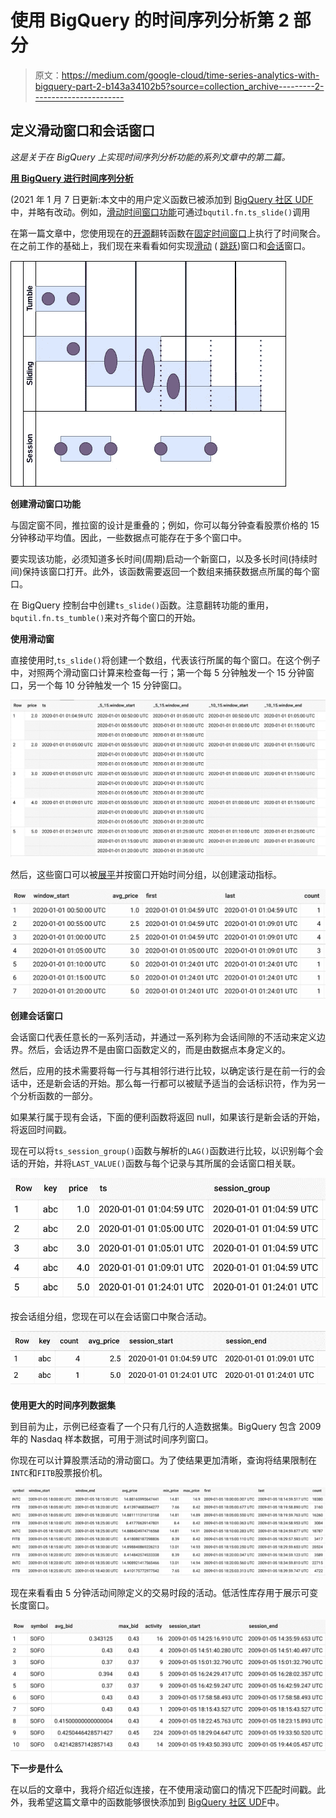 # 使用 BigQuery 的时间序列分析第 2 部分

> 原文：<https://medium.com/google-cloud/time-series-analytics-with-bigquery-part-2-b143a34102b5?source=collection_archive---------2----------------------->

## 定义滑动窗口和会话窗口

*这是关于在 BigQuery 上实现时间序列分析功能的系列文章中的第二篇。*

[**用 BigQuery 进行时间序列分析**](/google-cloud/time-series-analytics-with-bigquery-f65867c1ce74)

(2021 年 1 月 7 日更新:本文中的用户定义函数已被添加到 [BigQuery 社区 UDF](https://github.com/GoogleCloudPlatform/bigquery-utils/tree/master/udfs/community)中，并略有改动。例如，[滑动时间窗口功能](https://github.com/GoogleCloudPlatform/bigquery-utils/tree/master/udfs/community#ts_slidets-timestamp-period-int64-duration-int64)可通过`bqutil.fn.ts_slide()`调用

在第一篇文章中，您使用现在的[开源](https://github.com/GoogleCloudPlatform/bigquery-utils/blob/master/udfs/community/ts_tumble.sql)翻转函数在[固定时间窗口](https://cloud.google.com/dataflow/docs/reference/sql/streaming-extensions#tumble)上执行了时间聚合。在之前工作的基础上，我们现在来看看如何实现[滑动](https://ci.apache.org/projects/flink/flink-docs-stable/dev/stream/operators/windows.html#sliding-windows) ( [跳跃](https://cloud.google.com/dataflow/docs/reference/sql/streaming-extensions#hop))窗口和[会话](https://ci.apache.org/projects/flink/flink-docs-stable/dev/stream/operators/windows.html#session-windows)窗口。

![](img/5041c43b326a35ef3288ae4f8a95491d.png)

**创建滑动窗口功能**

与固定窗不同，推拉窗的设计是重叠的；例如，你可以每分钟查看股票价格的 15 分钟移动平均值。因此，一些数据点可能存在于多个窗口中。

要实现该功能，必须知道多长时间(周期)启动一个新窗口，以及多长时间(持续时间)保持该窗口打开。此外，该函数需要返回一个数组来捕获数据点所属的每个窗口。

在 BigQuery 控制台中创建`ts_slide()`函数。注意翻转功能的重用，`bqutil.fn.ts_tumble()`来对齐每个窗口的开始。

**使用滑动窗**

直接使用时,`ts_slide()`将创建一个数组，代表该行所属的每个窗口。在这个例子中，对照两个滑动窗口计算来检查每一行；第一个每 5 分钟触发一个 15 分钟窗口，另一个每 10 分钟触发一个 15 分钟窗口。

![](img/dc52cf7169587b44eadc451aa276ac4b.png)

然后，这些窗口可以被[展平](https://cloud.google.com/bigquery/docs/reference/standard-sql/arrays#flattening_arrays)并按窗口开始时间分组，以创建滚动指标。

![](img/cc03ab038cb845a04720acb9adb7055c.png)

**创建会话窗口**

会话窗口代表任意长的一系列活动，并通过一系列称为会话间隙的不活动来定义边界。然后，会话边界不是由窗口函数定义的，而是由数据点本身定义的。

然后，应用的技术需要将每一行与其相邻行进行比较，以确定该行是在前一行的会话中，还是新会话的开始。那么每一行都可以被赋予适当的会话标识符，作为另一个分析函数的一部分。

如果某行属于现有会话，下面的便利函数将返回 null，如果该行是新会话的开始，将返回时间戳。

现在可以将`ts_session_group()`函数与解析的`LAG()`函数进行比较，以识别每个会话的开始，并将`LAST_VALUE()`函数与每个记录与其所属的会话窗口相关联。

![](img/d9f74aa12c1558b62ffa933ebd97e914.png)

按会话组分组，您现在可以在会话窗口中聚合活动。

![](img/6be3ce4cd2851885340da3560923ed5d.png)

**使用更大的时间序列数据集**

到目前为止，示例已经查看了一个只有几行的人造数据集。BigQuery 包含 2009 年的 Nasdaq 样本数据，可用于测试时间序列窗口。

你现在可以计算股票活动的滑动窗口。为了使结果更加清晰，查询将结果限制在`INTC`和`FITB`股票报价机。

![](img/03f5043bb4137cbc6a2e99ecf6d6c8db.png)

现在来看看由 5 分钟活动间隙定义的交易时段的活动。低活性库存用于展示可变长度窗口。

![](img/adf42b3f90f32c772b07b0a6f41004f6.png)

**下一步是什么**

在以后的文章中，我将介绍近似连接，在不使用滚动窗口的情况下匹配时间戳。此外，我希望这篇文章中的函数能够很快添加到 [BigQuery 社区 UDF](https://github.com/GoogleCloudPlatform/bigquery-utils/tree/master/udfs/community)中。